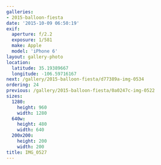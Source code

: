 ```yaml
---
galleries:
- 2015-balloon-fiesta
date: '2015-10-09 06:50:19'
exif:
  aperture: f/2.2
  exposure: 1/581
  make: Apple
  model: 'iPhone 6'
layout: gallery-photo
location:
  latitude: 35.19389667
  longitude: -106.59716167
next: /gallery/2015-balloon-fiesta/d77389a-img-0534
ordering: 24
previous: /gallery/2015-balloon-fiesta/0a0247c-img-0522
sizes:
  1280:
    height: 960
    width: 1280
  640w:
    height: 480
    width: 640
  200x200:
    height: 200
    width: 200
title: IMG_0527
---
```

